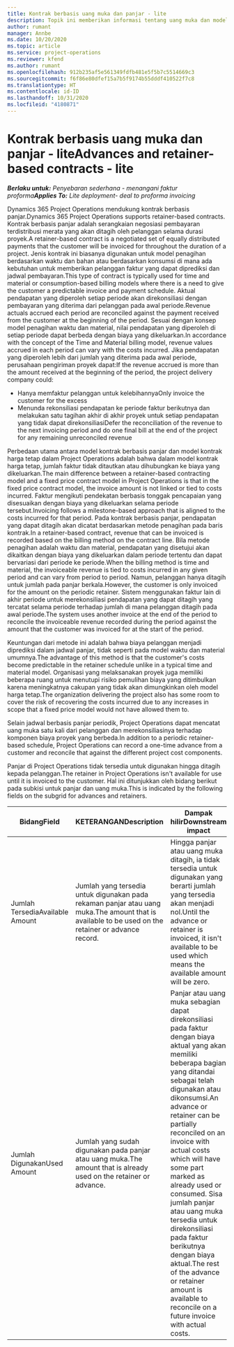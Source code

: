 ```yaml
---
title: Kontrak berbasis uang muka dan panjar - lite
description: Topik ini memberikan informasi tentang uang muka dan model kontrak berbasis panjar dalam Project Operations.
author: rumant
manager: Annbe
ms.date: 10/20/2020
ms.topic: article
ms.service: project-operations
ms.reviewer: kfend
ms.author: rumant
ms.openlocfilehash: 912b235af5e561349fdfb481e5f5b7c5514669c3
ms.sourcegitcommit: f6f86e80dfef15a7b5f9174b55dddf410522f7c8
ms.translationtype: HT
ms.contentlocale: id-ID
ms.lasthandoff: 10/31/2020
ms.locfileid: "4180871"
---
```

# <a name="advances-and-retainer-based-contracts---lite"></a><span data-ttu-id="0c5ae-103">Kontrak berbasis uang muka dan panjar - lite</span><span class="sxs-lookup"><span data-stu-id="0c5ae-103">Advances and retainer-based contracts - lite</span></span>


<span data-ttu-id="0c5ae-104">_**Berlaku untuk:** Penyebaran sederhana - menangani faktur proforma_</span><span class="sxs-lookup"><span data-stu-id="0c5ae-104">_**Applies To:** Lite deployment- deal to proforma invoicing_</span></span>

<span data-ttu-id="0c5ae-105">Dynamics 365 Project Operations mendukung kontrak berbasis panjar.</span><span class="sxs-lookup"><span data-stu-id="0c5ae-105">Dynamics 365 Project Operations supports retainer-based contracts.</span></span> <span data-ttu-id="0c5ae-106">Kontrak berbasis panjar adalah serangkaian negosiasi pembayaran terdistribusi merata yang akan ditagih oleh pelanggan selama durasi proyek.</span><span class="sxs-lookup"><span data-stu-id="0c5ae-106">A retainer-based contract is a negotiated set of equally distributed payments that the customer will be invoiced for throughout the duration of a project.</span></span> <span data-ttu-id="0c5ae-107">Jenis kontrak ini biasanya digunakan untuk model penagihan berdasarkan waktu dan bahan atau berdasarkan konsumsi di mana ada kebutuhan untuk memberikan pelanggan faktur yang dapat diprediksi dan jadwal pembayaran.</span><span class="sxs-lookup"><span data-stu-id="0c5ae-107">This type of contract is typically used for time and material or consumption-based billing models where there is a need to give the customer a predictable invoice and payment schedule.</span></span> <span data-ttu-id="0c5ae-108">Aktual pendapatan yang diperoleh setiap periode akan direkonsiliasi dengan pembayaran yang diterima dari pelanggan pada awal periode.</span><span class="sxs-lookup"><span data-stu-id="0c5ae-108">Revenue actuals accrued each period are reconciled against the payment received from the customer at the beginning of the period.</span></span> <span data-ttu-id="0c5ae-109">Sesuai dengan konsep model penagihan waktu dan material, nilai pendapatan yang diperoleh di setiap periode dapat berbeda dengan biaya yang dikeluarkan.</span><span class="sxs-lookup"><span data-stu-id="0c5ae-109">In accordance with the concept of the Time and Material billing model, revenue values accrued in each period can vary with the costs incurred.</span></span> <span data-ttu-id="0c5ae-110">Jika pendapatan yang diperoleh lebih dari jumlah yang diterima pada awal periode, perusahaan pengiriman proyek dapat:</span><span class="sxs-lookup"><span data-stu-id="0c5ae-110">If the revenue accrued is more than the amount received at the beginning of the period, the project delivery company could:</span></span>

- <span data-ttu-id="0c5ae-111">Hanya memfaktur pelanggan untuk kelebihannya</span><span class="sxs-lookup"><span data-stu-id="0c5ae-111">Only invoice the customer for the excess</span></span> 
- <span data-ttu-id="0c5ae-112">Menunda rekonsiliasi pendapatan ke periode faktur berikutnya dan melakukan satu tagihan akhir di akhir proyek untuk setiap pendapatan yang tidak dapat direkonsiliasi</span><span class="sxs-lookup"><span data-stu-id="0c5ae-112">Defer the reconciliation of the revenue to the next invoicing period and do one final bill at the end of the project for any remaining unreconciled revenue</span></span>

<span data-ttu-id="0c5ae-113">Perbedaan utama antara model kontrak berbasis panjar dan model kontrak harga tetap dalam Project Operations adalah bahwa dalam model kontrak harga tetap, jumlah faktur tidak ditautkan atau dihubungkan ke biaya yang dikeluarkan.</span><span class="sxs-lookup"><span data-stu-id="0c5ae-113">The main difference between a retainer-based contracting model and a fixed price contract model in Project Operations is that in the fixed price contract model, the invoice amount is not linked or tied to costs incurred.</span></span> <span data-ttu-id="0c5ae-114">Faktur mengikuti pendekatan berbasis tonggak pencapaian yang disesuaikan dengan biaya yang dikeluarkan selama periode tersebut.</span><span class="sxs-lookup"><span data-stu-id="0c5ae-114">Invoicing follows a milestone-based approach that is aligned to the costs incurred for that period.</span></span> <span data-ttu-id="0c5ae-115">Pada kontrak berbasis panjar, pendapatan yang dapat ditagih akan dicatat berdasarkan metode penagihan pada baris kontrak.</span><span class="sxs-lookup"><span data-stu-id="0c5ae-115">In a retainer-based contract, revenue that can be invoiced is recorded based on the billing method on the contract line.</span></span> <span data-ttu-id="0c5ae-116">Bila metode penagihan adalah waktu dan material, pendapatan yang disetujui akan dikaitkan dengan biaya yang dikeluarkan dalam periode tertentu dan dapat bervariasi dari periode ke periode.</span><span class="sxs-lookup"><span data-stu-id="0c5ae-116">When the billing method is time and material, the invoiceable revenue is tied to costs incurred in any given period and can vary from period to period.</span></span> <span data-ttu-id="0c5ae-117">Namun, pelanggan hanya ditagih untuk jumlah pada panjar berkala.</span><span class="sxs-lookup"><span data-stu-id="0c5ae-117">However, the customer is only invoiced for the amount on the periodic retainer.</span></span> <span data-ttu-id="0c5ae-118">Sistem menggunakan faktur lain di akhir periode untuk merekonsiliasi pendapatan yang dapat ditagih yang tercatat selama periode terhadap jumlah di mana pelanggan ditagih pada awal periode.</span><span class="sxs-lookup"><span data-stu-id="0c5ae-118">The system uses another invoice at the end of the period to reconcile the invoiceable revenue recorded during the period against the amount that the customer was invoiced for at the start of the period.</span></span>

<span data-ttu-id="0c5ae-119">Keuntungan dari metode ini adalah bahwa biaya pelanggan menjadi diprediksi dalam jadwal panjar, tidak seperti pada model waktu dan material umumnya.</span><span class="sxs-lookup"><span data-stu-id="0c5ae-119">The advantage of this method is that the customer's costs become predictable in the retainer schedule unlike in a typical time and material model.</span></span> <span data-ttu-id="0c5ae-120">Organisasi yang melaksanakan proyek juga memiliki beberapa ruang untuk menutupi risiko pemulihan biaya yang ditimbulkan karena meningkatnya cakupan yang tidak akan dimungkinkan oleh model harga tetap.</span><span class="sxs-lookup"><span data-stu-id="0c5ae-120">The organization delivering the project also has some room to cover the risk of recovering the costs incurred due to any increases in scope that a fixed price model would not have allowed them to.</span></span>

<span data-ttu-id="0c5ae-121">Selain jadwal berbasis panjar periodik, Project Operations dapat mencatat uang muka satu kali dari pelanggan dan merekonsiliasinya terhadap komponen biaya proyek yang berbeda.</span><span class="sxs-lookup"><span data-stu-id="0c5ae-121">In addition to a periodic retainer-based schedule, Project Operations can record a one-time advance from a customer and reconcile that against the different project cost components.</span></span>

<span data-ttu-id="0c5ae-122">Panjar di Project Operations tidak tersedia untuk digunakan hingga ditagih kepada pelanggan.</span><span class="sxs-lookup"><span data-stu-id="0c5ae-122">The retainer in Project Operations isn't available for use until it is invoiced to the customer.</span></span> <span data-ttu-id="0c5ae-123">Hal ini ditunjukkan oleh bidang berikut pada subkisi untuk panjar dan uang muka.</span><span class="sxs-lookup"><span data-stu-id="0c5ae-123">This is indicated by the following fields on the subgrid for advances and retainers.</span></span>

| <span data-ttu-id="0c5ae-124">Bidang</span><span class="sxs-lookup"><span data-stu-id="0c5ae-124">Field</span></span> | <span data-ttu-id="0c5ae-125">KETERANGAN</span><span class="sxs-lookup"><span data-stu-id="0c5ae-125">Description</span></span> | <span data-ttu-id="0c5ae-126">Dampak hilir</span><span class="sxs-lookup"><span data-stu-id="0c5ae-126">Downstream impact</span></span> |
| --- | --- | --- |
| <span data-ttu-id="0c5ae-127">Jumlah Tersedia</span><span class="sxs-lookup"><span data-stu-id="0c5ae-127">Available Amount</span></span> | <span data-ttu-id="0c5ae-128">Jumlah yang tersedia untuk digunakan pada rekaman panjar atau uang muka.</span><span class="sxs-lookup"><span data-stu-id="0c5ae-128">The amount that is available to be used on the retainer or advance record.</span></span> | <span data-ttu-id="0c5ae-129">Hingga panjar atau uang muka ditagih, ia tidak tersedia untuk digunakan yang berarti jumlah yang tersedia akan menjadi nol.</span><span class="sxs-lookup"><span data-stu-id="0c5ae-129">Until the advance or retainer is invoiced, it isn't available to be used which means the available amount will be zero.</span></span> |
| <span data-ttu-id="0c5ae-130">Jumlah Digunakan</span><span class="sxs-lookup"><span data-stu-id="0c5ae-130">Used Amount</span></span> | <span data-ttu-id="0c5ae-131">Jumlah yang sudah digunakan pada panjar atau uang muka.</span><span class="sxs-lookup"><span data-stu-id="0c5ae-131">The amount that is already used on the retainer or advance.</span></span> | <span data-ttu-id="0c5ae-132">Panjar atau uang muka sebagian dapat direkonsiliasi pada faktur dengan biaya aktual yang akan memiliki beberapa bagian yang ditandai sebagai telah digunakan atau dikonsumsi.</span><span class="sxs-lookup"><span data-stu-id="0c5ae-132">An advance or retainer can be partially reconciled on an invoice with actual costs which will have some part marked as already used or consumed.</span></span> <span data-ttu-id="0c5ae-133">Sisa jumlah panjar atau uang muka tersedia untuk direkonsiliasi pada faktur berikutnya dengan biaya aktual.</span><span class="sxs-lookup"><span data-stu-id="0c5ae-133">The rest of the advance or retainer amount is available to reconcile on a future invoice with actual costs.</span></span> |
